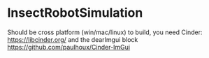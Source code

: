 # InsectRobotSimulation
Should be cross platform (win/mac/linux) 
to build, you need Cinder: https://libcinder.org/ and the dearImgui block https://github.com/paulhoux/Cinder-ImGui
